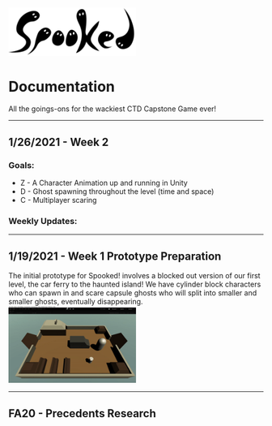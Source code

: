 <img src="https://github.com/turnerdylan/Ghostbusters/blob/master/Ghostbusters/Documentation/Images/Spooked-logo-b.png" width="50%">

# Documentation
All the goings-ons for the wackiest CTD Capstone Game ever!

- - -

## 1/26/2021 - Week 2
### Goals:
- Z - A Character Animation up and running in Unity
- D - Ghost spawning throughout the level (time and space) 
- C - Multiplayer scaring


### Weekly Updates:


- - -

## 1/19/2021 - Week 1 Prototype Preparation 

The initial prototype for Spooked! involves a blocked out version of our first level, the car ferry to the haunted island! We have cylinder block characters who can spawn in and scare capsule ghosts who will split into smaller and smaller ghosts, eventually disappearing. 
<img src="https://github.com/turnerdylan/Ghostbusters/blob/master/Ghostbusters/Documentation/Images/Week1.gif" width="50%">

- - -

## FA20 - Precedents Research 
